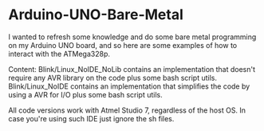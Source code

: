 # Arduino-UNO-Bare-Metal
I wanted to refresh some knowledge and do some bare metal programming on my Arduino UNO board, and so here are some examples of how to interact with the ATMega328p.

Content:
	Blink/Linux_NoIDE_NoLib contains an implementation that doesn't require any AVR library on the code plus some bash script utils.
	Blink/Linux_NoIDE contains an implementation that simplifies the code by using a AVR for I/O plus some bash script utils.
	
	
All code versions work with Atmel Studio 7, regardless of the host OS. In case you're using such IDE just ignore the sh files.
